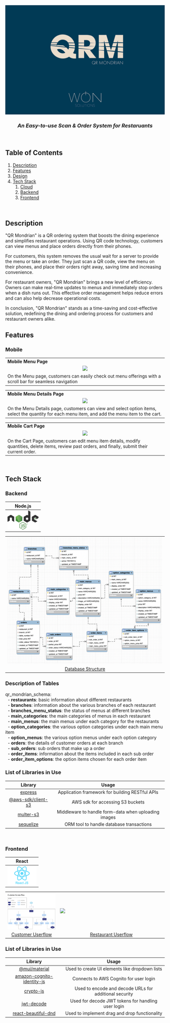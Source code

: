 <div align="center">
  <img src="./assets/readme/logos/main_logo.jpg" alt="Logo" width="600" />
</div>

<H3 align="center"> <i> An Easy-to-use Scan & Order System for Restaruants  </i></H3>
<br>

## Table of Contents
1. [Description](#introduction)
2. [Features](#features)
3. [Design](#design)
4. [Tech Stack](#techstack)
    1. [Cloud](#cloud)
    2. [Backend](#backend)
    3. [Frontend](#frontend)
<br>

## Description <a name="introduction"></a>
"QR Mondrian" is a QR ordering system that boosts the dining experience and simplifies restaurant operations. Using QR code technology, customers can view menus and place orders directly from their phones.

For customers, this system removes the usual wait for a server to provide the menu or take an order. They just scan a QR code, view the menu on their phones, and place their orders right away, saving time and increasing convenience.

For restaurant owners, "QR Mondrian" brings a new level of efficiency. Owners can make real-time updates to menus and immediately stop orders when a dish runs out. This effective order management helps reduce errors and can also help decrease operational costs.

In conclusion, "QR Mondrian" stands as a time-saving and cost-effective solution, redefining the dining and ordering process for customers and restaurant owners alike.
<br>

## Features <a name="features"></a>



### Mobile
<table>
    <tbody>
        <tr>
            <td>
                <b>Mobile Menu Page</b>
                <br>
            </td>
        </tr>
        <tr>
            <td rowspan="1">
                <div align="center">
                    <a href="https://github.com/SPQR-Project/frontend/blob/main/assets/readme/gifs/mobile_menu_page.gif">
                        <img src="./assets/readme/gifs/mobile_menu_page.gif" width="200px">
                    </a>
                </div>
            </td>
        </tr>
        <tr>
            <td> 
                On the Menu page, customers can easily check out menu offerings with a scroll bar for seamless navigation  
            </td>
        </tr>
    </tbody>
</table>

<table>
    <tbody>
        <tr>
            <td>
                <b>Mobile Menu Details Page</b>
                <br>
            </td>
        </tr>
        <tr>
            <td rowspan="1">
                <div align="center">
                    <a href="https://github.com/SPQR-Project/frontend/blob/main/assets/readme/gifs/mobile_menu_details_page.gif">
                        <img src="./assets/readme/gifs/mobile_menu_details_page.gif" width="200px">
                    </a>
                </div>
            </td>
        </tr>
        <tr>
            <td> 
                On the Menu Details page, customers can view and select option items, select the quantity for each menu item, and add the menu item to the cart.
            </td>
        </tr>
    </tbody>
</table>

<table>
    <tbody>
        <tr>
            <td>
                <b>Mobile Cart Page</b>
                <br>
            </td>
        </tr>
        <tr>
            <td rowspan="1">
                <div align="center">
                    <a href="https://github.com/SPQR-Project/frontend/blob/main/assets/readme/gifs/mobile_cart_page.gif">
                        <img src="./assets/readme/gifs/mobile_cart_page.gif" width="200px">
                    </a>
                </div>
            </td>
        </tr>
        <tr>
            <td> 
                On the Cart Page, customers can edit menu item details, modify quantities, delete items, review past orders, and finally, submit their current order.
            </td>
        </tr>
    </tbody>
</table>
<br>

## Tech Stack <a name="techstack"></a>

### **Backend** <a name="backend"></a>

|Node.js|
|:---:|
|<a href="https://nodejs.org/en"><img src="./assets/readme/logos/nodejs_logo.png" height="60px"></a>|

<table>
    <tr>
        <td width="100%">
            <img src="./assets/readme/diagrams/database_structure.png">
        </td>
    </tr>
    <tr>
        <td align="center">
            <a href="https://dbdiagram.io/d/64ca9d2302bd1c4a5e2395dd">Database Structure</a>
        </td>
    </tr>
</table>

### Description of Tables

qr_mondrian_schema:\
&nbsp; - **restaurants**: basic information about different restaurants\
&nbsp; - **branches**: information about the various branches of each restaurant\
&nbsp; - **branches_menu_status**: the status of menus at different branches\
&nbsp; - **main_categories**: the main categories of menus in each restaurant\
&nbsp; - **main_menus**: the main menus under each category for the restaurants\
&nbsp; - **option_categories**: the various option categories under each main menu item\
&nbsp; - **option_menus**: the various option menus under each option category\
&nbsp; - **orders**: the details of customer orders at each branch\
&nbsp; - **sub_orders**: sub orders that make up a order\
&nbsp; - **order_items**: information about the items included in each sub order\
&nbsp; - **order_item_options**: the option items chosen for each order item

### List of Libraries in Use

|Library|Usage 
|:---:|:---:|
|[express](https://www.npmjs.com/package/express)| Application framework for building RESTful APIs  |
|[@aws-sdk/client-s3](https://www.npmjs.com/package/aws-sdk)| AWS sdk for accessing S3 buckets|
|[multer-s3](https://www.npmjs.com/package/multer)| Middleware to handle form-data when uploading images |
|[sequelize](https://www.npmjs.com/package/sequelize)| ORM tool to handle database transactions |
<br>

### **Frontend** <a name="frontend"></a>

|React|
|:---:|
|<a href="https://react.dev/"><img src="./assets/readme/logos/reactjs_logo.png" height="60px"></a>|

<table>
    <tr>
        <td width="33%">
            <img src="./assets/readme/diagrams/userflow_customer.jpg">
        </td>
        <td width="67%">
            <img src="./assets/readme/diagrams/userflow_restaurant.jpg">
        </td>
    </tr>
    <tr>
        <td align="center">
            <a href="https://drive.google.com/file/d/1wtpR2PCCuPEl5Lq7ODCvMy5uxFw5hArr/view?usp=sharing">Customer Userflow</a>
        </td>
        <td align="center">
            <a href="https://drive.google.com/file/d/1PkmjmGlSpFRuUuk1BzAKiWPPfsHJhS0A/view?usp=sharing">Restaurant Userflow</a>
        </td>
    </tr>
</table>

### List of Libraries in Use

|Library|Usage 
|:---:|:---:|
|[@mui/material](https://www.npmjs.com/package/@mui/material)| Used to create UI elements like dropdown lists |
|[amazon-cognito-identity-js](https://www.npmjs.com/package/amazon-cognito-identity-js)| Connects to AWS Cognito for user login |
|[crypto-js](https://www.npmjs.com/package/crypto-js)| Used to encode and decode URLs for additional security |
|[jwt-decode](https://www.npmjs.com/package/jwt-decode)| Used for decode JWT tokens for handling user login |
|[react-beautiful-dnd](https://www.npmjs.com/package/react-beautiful-dnd)| Used to implement drag and drop functionality |
<br>
